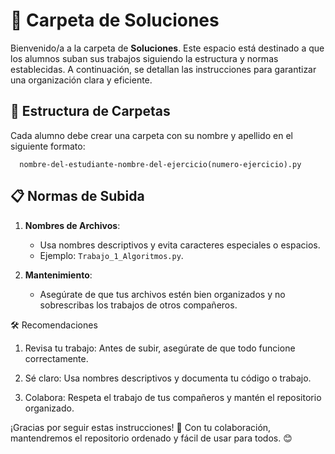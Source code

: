 # 📂 Carpeta de Soluciones

Bienvenido/a a la carpeta de **Soluciones**. Este espacio está destinado a que los alumnos suban sus trabajos siguiendo la estructura y normas establecidas. A continuación, se detallan las instrucciones para garantizar una organización clara y eficiente.

## 📌 Estructura de Carpetas

Cada alumno debe crear una carpeta con su nombre y apellido en el siguiente formato:

      nombre-del-estudiante-nombre-del-ejercicio(numero-ejercicio).py

## 📋 Normas de Subida

1. **Nombres de Archivos**: 
   - Usa nombres descriptivos y evita caracteres especiales o espacios.
   - Ejemplo: `Trabajo_1_Algoritmos.py`.

4. **Mantenimiento**:
   - Asegúrate de que tus archivos estén bien organizados y no sobrescribas los trabajos de otros compañeros.


🛠️ Recomendaciones

   1. Revisa tu trabajo: Antes de subir, asegúrate de que todo funcione correctamente.

   2. Sé claro: Usa nombres descriptivos y documenta tu código o trabajo.

   3. Colabora: Respeta el trabajo de tus compañeros y mantén el repositorio organizado.

¡Gracias por seguir estas instrucciones! 🎉
Con tu colaboración, mantendremos el repositorio ordenado y fácil de usar para todos. 😊
